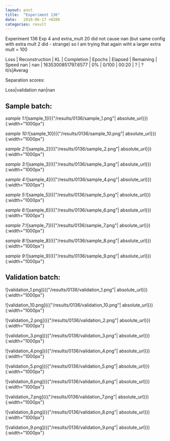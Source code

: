 ```yaml
---
layout: post
title:  "Experiment 136"
date:   2018-06-17 +0200
categories: result
---
```

Experiment 136
Exp 4 and extra_mult 20 did not cause nan (but same config with extra mult 2 did - strange) so I am trying that again wiht a larger extra mult = 100

Loss | Reconstruction | KL | Completion | Epochs | Elapsed | Remaining | Speed
nan | nan | 1635300851797.6577 | 0% | 0/100 | 00:20 | ? | ?it/s]Averag

Separation scores:

Loss|validation
nan|nan

## **Sample batch**:

_sample 1_:![sample_1]({{"/results/0136/sample_1.png"| absolute_url}}){:width="1000px"}

_sample 10_:![sample_10]({{"/results/0136/sample_10.png"| absolute_url}}){:width="1000px"}

_sample 2_:![sample_2]({{"/results/0136/sample_2.png"| absolute_url}}){:width="1000px"}

_sample 3_:![sample_3]({{"/results/0136/sample_3.png"| absolute_url}}){:width="1000px"}

_sample 4_:![sample_4]({{"/results/0136/sample_4.png"| absolute_url}}){:width="1000px"}

_sample 5_:![sample_5]({{"/results/0136/sample_5.png"| absolute_url}}){:width="1000px"}

_sample 6_:![sample_6]({{"/results/0136/sample_6.png"| absolute_url}}){:width="1000px"}

_sample 7_:![sample_7]({{"/results/0136/sample_7.png"| absolute_url}}){:width="1000px"}

_sample 8_:![sample_8]({{"/results/0136/sample_8.png"| absolute_url}}){:width="1000px"}

_sample 9_:![sample_9]({{"/results/0136/sample_9.png"| absolute_url}}){:width="1000px"}

## **Validation batch**:

![validation_1.png]({{"/results/0136/validation_1.png"| absolute_url}}){:width="1000px"}

![validation_10.png]({{"/results/0136/validation_10.png"| absolute_url}}){:width="1000px"}

![validation_2.png]({{"/results/0136/validation_2.png"| absolute_url}}){:width="1000px"}

![validation_3.png]({{"/results/0136/validation_3.png"| absolute_url}}){:width="1000px"}

![validation_4.png]({{"/results/0136/validation_4.png"| absolute_url}}){:width="1000px"}

![validation_5.png]({{"/results/0136/validation_5.png"| absolute_url}}){:width="1000px"}

![validation_6.png]({{"/results/0136/validation_6.png"| absolute_url}}){:width="1000px"}

![validation_7.png]({{"/results/0136/validation_7.png"| absolute_url}}){:width="1000px"}

![validation_8.png]({{"/results/0136/validation_8.png"| absolute_url}}){:width="1000px"}

![validation_9.png]({{"/results/0136/validation_9.png"| absolute_url}}){:width="1000px"}
